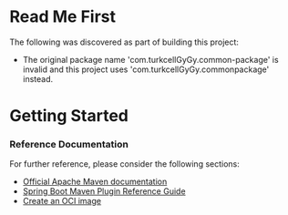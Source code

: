 # Read Me First
The following was discovered as part of building this project:

* The original package name 'com.turkcellGyGy.common-package' is invalid and this project uses 'com.turkcellGyGy.commonpackage' instead.

# Getting Started

### Reference Documentation
For further reference, please consider the following sections:

* [Official Apache Maven documentation](https://maven.apache.org/guides/index.html)
* [Spring Boot Maven Plugin Reference Guide](https://docs.spring.io/spring-boot/docs/3.0.6/maven-plugin/reference/html/)
* [Create an OCI image](https://docs.spring.io/spring-boot/docs/3.0.6/maven-plugin/reference/html/#build-image)

